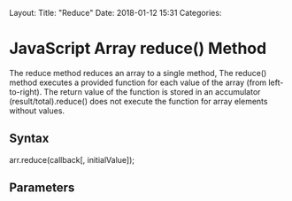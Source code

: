 Layout:
Title: "Reduce"
Date: 2018-01-12 15:31
Categories:

# JavaScript Array reduce() Method

The reduce method reduces an array to a single method, The reduce() method executes a provided function for each value of the array (from left-to-right). The return value of the function is stored in an accumulator (result/total).reduce() does not execute the function for array elements without values.

## Syntax

arr.reduce(callback[, initialValue]);

## Parameters

